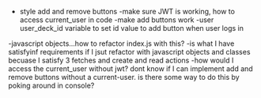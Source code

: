 - style add and remove buttons 
-make sure JWT is working, how to access current_user in code 
-make add buttons work 
-user user_deck_id variable to set id value to add button when user logs in 


-javascript objects...how to refactor index.js with this? 
-is what I have satisfyinf requirements if I jsut refactor with javascript objects and classes becuase I satisfy 3 fetches and create and read actions 
-how would I access the current_user without jwt? dont know if I can implement add and remove buttons without a current-user.  is there some way to do this by poking around in console? 
